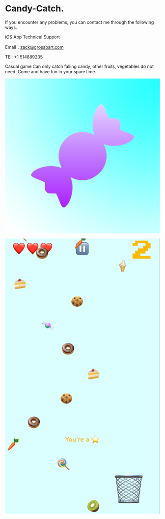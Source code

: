 # Candy-Catch.

If you encounter any problems, you can contact me through the following ways.

iOS App Technical Support

Email：zack@grossbart.com

TEl: +1 514889235


Casual game
Can only catch falling candy, other fruits, vegetables do not need!
Come and have fun in your spare time.

![image](https://github.com/MMK460/Candy-Catch./blob/master/1024.png)

![image](https://github.com/MMK460/Candy-Catch./blob/master/2740D2FF90C609FE1E45F04B4F2F351A.png)
